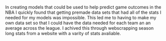In creating models that could be used to help predict game outcomes in the NBA I quickly found that getting premade data sets that had all of the stats I needed for my models was impossible. This led me to having to make my own data set so that I could have the data needed for each team an an average across the league. I achived this through webscrapping season long stats from a website with a varity of stats avaliable.
